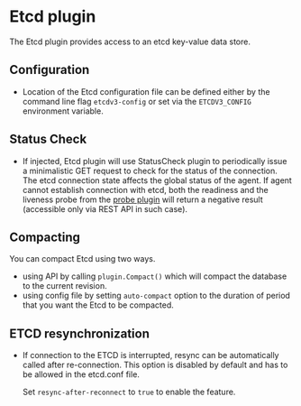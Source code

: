 # Etcd plugin

The Etcd plugin provides access to an etcd key-value data store.

## Configuration

- Location of the Etcd configuration file can be defined either by the 
  command line flag `etcdv3-config` or set via the `ETCDV3_CONFIG` 
  environment variable.

## Status Check

- If injected, Etcd plugin will use StatusCheck plugin to periodically
  issue a minimalistic GET request to check for the status
  of the connection.
  The etcd connection state affects the global status of the agent.
  If agent cannot establish connection with etcd, both the readiness
  and the liveness probe from the [probe plugin](../../../health/probe)
  will return a negative result (accessible only via REST API in such
  case).

## Compacting

You can compact Etcd using two ways.

- using API by calling `plugin.Compact()` which will compact the database
  to the current revision.
- using config file by setting `auto-compact` option to the duration of
  period that you want the Etcd to be compacted.

## ETCD resynchronization

- If connection to the ETCD is interrupted, resync can be automatically called 
  after re-connection. This option is disabled by default and has to be allowed
  in the etcd.conf file.
  
  Set `resync-after-reconnect` to `true` to enable the feature.